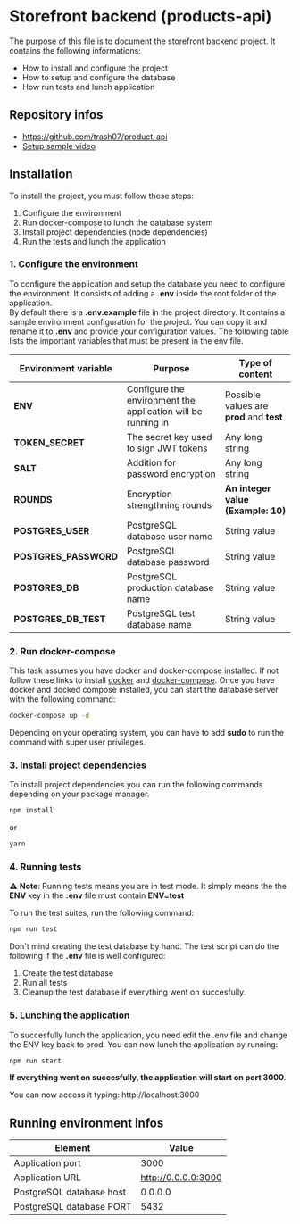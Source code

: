 # Storefront backend (products-api)
The purpose of this file is to document the storefront backend project. It contains the following informations:

- How to install and configure the project
- How to setup and configure the database
- How run tests and lunch application

## Repository infos
* https://github.com/trash07/product-api
* [Setup sample video](src/docs/videos/explication_video.mp4)

## Installation
To install the project, you must follow these steps:

1. Configure the environment
2. Run docker-compose to lunch the database system
3. Install project dependencies (node dependencies)
4. Run the tests and lunch the application

### 1. Configure the environment
To configure the application and setup the database you need to configure the environment.
It  consists of adding  a **.env** inside the root folder of the application.  
By default there is a **.env.example** file in the project directory. 
It contains a sample environment configuration for the project.
You can copy it and rename it to **.env** and provide your configuration values.
The following table lists the important variables that must be present in the env file.

| **Environment variable** | **Purpose**                                                  | **Type of content**                       |
|--------------------------|--------------------------------------------------------------|-------------------------------------------|
| **ENV**                  | Configure the environment the application will be running in | Possible values are **prod** and **test** |
| **TOKEN_SECRET**         | The secret key used to sign JWT tokens                       | Any long string                           |
| **SALT**                 | Addition for password encryption                             | Any long string                           |
| **ROUNDS**               | Encryption strengthning rounds                               | **An integer value (Example: 10)**        |
| **POSTGRES_USER**        | PostgreSQL database user name                                | String value                              |
| **POSTGRES_PASSWORD**    | PostgreSQL database password                                 | String value                              |
| **POSTGRES_DB**          | PostgreSQL production database name                          | String value                              |
| **POSTGRES_DB_TEST**     | PostgreSQL test database name                                | String value                              |


### 2. Run docker-compose
This task assumes you have docker and docker-compose installed. If not follow these links to install [docker](https://docs.docker.com/get-docker/) and [docker-compose](https://docs.docker.com/compose/install/).
Once you have docker and docked compose installed, you can start the database server with the following command:

```bash
docker-compose up -d 
```

Depending on your operating system, you can have to add **sudo** to run the command with super user privileges. 

### 3. Install project dependencies
To install project dependencies you can run the following commands depending on your package manager.
```bash
npm install
```
or 
```bash 
yarn
```

### 4. Running tests
:warning: **Note**: Running tests means you are in test mode. It simply means the the **ENV** key in the **.env** file must contain **ENV=test**

To run the test suites, run the following command: 
```bash
npm run test
```
Don't mind creating the test database by hand. The test script can do the following if the **.env** file is well configured:
1. Create the test database
2. Run all tests 
3. Cleanup the test database if everything went on succesfully.

### 5. Lunching the application
To succesfully lunch the application, you need edit the .env file and change the ENV key back to prod. 
You can now lunch the application by running:

```bash
npm run start
```
**If everything went on succesfully, the application will start on port 3000**.

You can now access it typing: http://localhost:3000

## Running environment infos

| Element                  | Value                 |
|--------------------------|-----------------------|
| Application port         | 3000                  |
| Application URL          | http://0.0.0.0:3000 |
| PostgreSQL database host | 0.0.0.0             |
| PostgreSQL database PORT | 5432                  |
